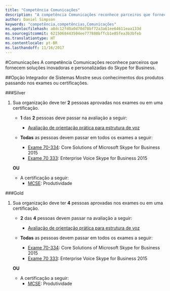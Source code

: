 ```yaml
---
title: "Competência Comunicações"
description: "A competência Comunicações reconhece parceiros que fornecem soluções inovadoras e personalizadas do Skype for Business."
author: Daniel Simpson
keywords: "competência,competências,Comunicações"
ms.openlocfilehash: a8dc12fd0a0d70d78bf72a3a61ee64611eaa133d
ms.sourcegitcommit: 6215068443504ee777880bffcb1e85fea3b3bfeb
ms.translationtype: HT
ms.contentlocale: pt-BR
ms.lasthandoff: 11/16/2017
---
```

#<a name="communications"></a>Comunicações
A competência Comunicações reconhece parceiros que fornecem soluções inovadoras e personalizadas do Skype for Business.

##<a name="systems-integrator-option"></a>Opção Integrador de Sistemas
Mostre seus conhecimentos dos produtos passando nos exames ou certificações.
  
###<a name="silver"></a>Silver

1. Sua organização deve ter **2** pessoas aprovadas nos exames ou em uma certificação.

    - **1** das **2** pessoas deve passar na avaliação a seguir:
        - [Avaliação de orientação prática para estrutura de voz](https://partneruniversity.microsoft.com/?whr=uri:MicrosoftAccount&courseId=16802&scoId=g6fMfp80C_5406265419)

    - **Todas** as pessoas devem passar em todos os exames a seguir:
        - [Exame 70-334](https://www.microsoft.com/en-us/learning/exam-70-334.aspx): Core Solutions of Microsoft Skype for Business 2015
        - [Exame 70 333](https://www.microsoft.com/en-us/learning/exam-70-333.aspx): Enterprise Voice Skype for Business 2015

    **OU**

    - A certificação a seguir:
        - [MCSE](https://www.microsoft.com/en-us/learning/mcse-productivity-certification.aspx): Produtividade

###<a name="gold"></a>Gold

1. Sua organização deve ter **4** pessoas aprovadas nos exames ou em uma certificação.

    - **2** das **4** pessoas devem passar na avaliação a seguir:
        - [Avaliação de orientação prática para estrutura de voz](https://partneruniversity.microsoft.com/?whr=uri:MicrosoftAccount&courseId=16802&scoId=g6fMfp80C_5406265419)

    - **Todas** as pessoas devem passar em todos os exames a seguir:
        - [Exame 70-334](https://www.microsoft.com/en-us/learning/exam-70-334.aspx): Core Solutions of Microsoft Skype for Business 2015
        - [Exame 70 333](https://www.microsoft.com/en-us/learning/exam-70-333.aspx): Enterprise Voice Skype for Business 2015

    **OU**

    - A certificação a seguir:
        - [MCSE](https://www.microsoft.com/en-us/learning/mcse-productivity-certification.aspx): Produtividade


